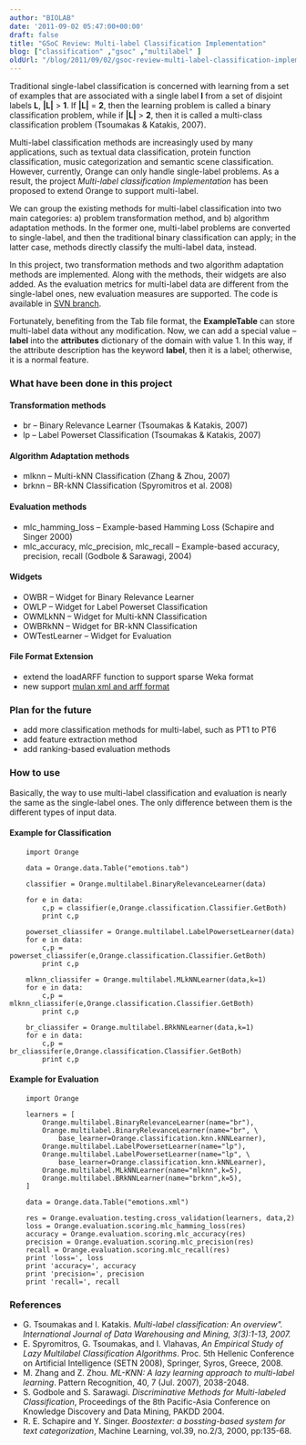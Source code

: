 ```yaml
---
author: "BIOLAB"
date: '2011-09-02 05:47:00+00:00'
draft: false
title: "GSoC Review: Multi-label Classification Implementation"
blog: ["classification" ,"gsoc" ,"multilabel" ]
oldUrl: "/blog/2011/09/02/gsoc-review-multi-label-classification-implementation/"
---
```


Traditional single-label classification is concerned with learning from a set of examples that are associated with a single label **l** from a set of disjoint labels **L**, **|L|** > **1**. If **|L|** = **2**, then the learning problem is called a binary classification problem, while if **|L|** > **2**, then it is called a multi-class classification problem (Tsoumakas & Katakis, 2007).

Multi-label classification methods are increasingly used by many applications, such as textual data classification, protein function classification, music categorization and semantic scene classification. However, currently, Orange can only handle single-label problems. As a result, the project _Multi-label classification Implementation_ has been proposed to extend Orange to support multi-label.

We can group the existing methods for multi-label classification into two main categories: a) problem transformation method, and b) algorithm adaptation methods. In the former one, multi-label problems are converted to single-label, and then the traditional binary classification can apply; in the latter case, methods directly classify the multi-label data, instead.

In this project, two transformation methods and two algorithm adaptation methods are implemented. Along with the methods, their widgets are also added. As the evaluation metrics for multi-label data are different from the single-label ones, new evaluation measures are supported. The code is available in [SVN branch](http://orange.biolab.si/trac/intertrac/browser%3Abranches/multilabel).

Fortunately, benefiting from the Tab file format, the **ExampleTable** can store multi-label data without any modification. Now, we can add a special value – **label** into the **attributes** dictionary of the domain with value 1. In this way, if the attribute description has the keyword **label**, then it is a label; otherwise, it is a normal feature.


### What have been done in this project




#### Transformation methods

* br – Binary Relevance Learner (Tsoumakas & Katakis, 2007)
* lp – Label Powerset Classification (Tsoumakas & Katakis, 2007)



#### Algorithm Adaptation methods


* mlknn – Multi-kNN Classification (Zhang & Zhou, 2007)
* brknn – BR-kNN Classification (Spyromitros et al. 2008)


#### Evaluation methods


* mlc_hamming_loss – Example-based Hamming Loss (Schapire and Singer 2000)
* mlc_accuracy, mlc_precision, mlc_recall – Example-based accuracy, precision, recall (Godbole & Sarawagi, 2004)



#### Widgets


* OWBR – Widget for Binary Relevance Learner
* OWLP – Widget for Label Powerset Classification
* OWMLkNN – Widget for Multi-kNN Classification
* OWBRkNN – Widget for BR-kNN Classification
* OWTestLearner – Widget for Evaluation



#### File Format Extension


* extend the loadARFF function to support sparse Weka format
* new support [mulan xml and arff format](http://mulan.sourceforge.net/format.html)



### Plan for the future


* add more classification methods for multi-label, such as PT1 to PT6
* add feature extraction method
* add ranking-based evaluation methods



### How to use


Basically, the way to use multi-label classification and evaluation is nearly the same as the single-label ones. The only difference between them is the different types of input data.


#### Example for Classification

```
    import Orange

    data = Orange.data.Table("emotions.tab")

    classifier = Orange.multilabel.BinaryRelevanceLearner(data)

    for e in data:
        c,p = classifier(e,Orange.classification.Classifier.GetBoth)
        print c,p

    powerset_cliassifer = Orange.multilabel.LabelPowersetLearner(data)
    for e in data:
        c,p = powerset_cliassifer(e,Orange.classification.Classifier.GetBoth)
        print c,p

    mlknn_cliassifer = Orange.multilabel.MLkNNLearner(data,k=1)
    for e in data:
        c,p = mlknn_cliassifer(e,Orange.classification.Classifier.GetBoth)
        print c,p
       
    br_cliassifer = Orange.multilabel.BRkNNLearner(data,k=1)
    for e in data:
        c,p = br_cliassifer(e,Orange.classification.Classifier.GetBoth)
        print c,p
```





#### Example for Evaluation


```
    import Orange

    learners = [
        Orange.multilabel.BinaryRelevanceLearner(name="br"),
        Orange.multilabel.BinaryRelevanceLearner(name="br", \
            base_learner=Orange.classification.knn.kNNLearner),
        Orange.multilabel.LabelPowersetLearner(name="lp"),
        Orange.multilabel.LabelPowersetLearner(name="lp", \
            base_learner=Orange.classification.knn.kNNLearner),
        Orange.multilabel.MLkNNLearner(name="mlknn",k=5),
        Orange.multilabel.BRkNNLearner(name="brknn",k=5),
    ]

    data = Orange.data.Table("emotions.xml")

    res = Orange.evaluation.testing.cross_validation(learners, data,2)
    loss = Orange.evaluation.scoring.mlc_hamming_loss(res)
    accuracy = Orange.evaluation.scoring.mlc_accuracy(res)
    precision = Orange.evaluation.scoring.mlc_precision(res)
    recall = Orange.evaluation.scoring.mlc_recall(res)
    print 'loss=', loss
    print 'accuracy=', accuracy
    print 'precision=', precision
    print 'recall=', recall
```





### References


* G. Tsoumakas and I. Katakis. _Multi-label classification: An overview". International Journal of Data Warehousing and Mining, 3(3):1-13, 2007._
* E. Spyromitros, G. Tsoumakas, and I. Vlahavas, _An Empirical Study of Lazy Multilabel Classification Algorithms_. Proc. 5th Hellenic Conference on Artificial Intelligence (SETN 2008), Springer, Syros, Greece, 2008.
* M. Zhang and Z. Zhou. _ML-KNN: A lazy learning approach to multi-label learning_. Pattern Recognition, 40, 7 (Jul. 2007), 2038-2048.
* S. Godbole and S. Sarawagi. _Discriminative Methods for Multi-labeled Classification_, Proceedings of the 8th Pacific-Asia Conference on Knowledge Discovery and Data Mining, PAKDD 2004.
* R. E. Schapire and Y. Singer. _Boostexter: a bossting-based system for text categorization_, Machine Learning, vol.39, no.2/3, 2000, pp:135-68.

